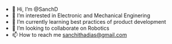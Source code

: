 - 👋 Hi, I’m @SanchD
- 👀 I’m interested in Electronic and Mechanical Enginering
- 🌱 I’m currently learning best practices of product development
- 💞️ I’m looking to collaborate on Robotics
- 📫 How to reach me sanchithadias@gmail.com

<!---
SanchD/SanchD is a ✨ special ✨ repository because its `README.md` (this file) appears on your GitHub profile.
You can click the Preview link to take a look at your changes.
--->
